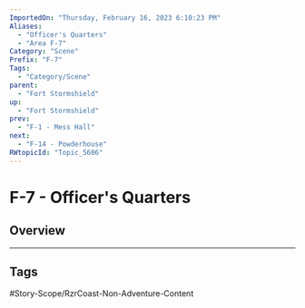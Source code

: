 ```yaml
---
ImportedOn: "Thursday, February 16, 2023 6:10:23 PM"
Aliases:
  - "Officer's Quarters"
  - "Area F-7"
Category: "Scene"
Prefix: "F-7"
Tags:
  - "Category/Scene"
parent:
  - "Fort Stormshield"
up:
  - "Fort Stormshield"
prev:
  - "F-1 - Mess Hall"
next:
  - "F-14 - Powderhouse"
RWtopicId: "Topic_5606"
---
```

# F-7 - Officer's Quarters
## Overview

---
## Tags
#Story-Scope/RzrCoast-Non-Adventure-Content

